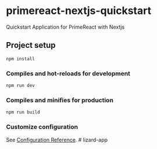 # primereact-nextjs-quickstart
Quickstart Application for PrimeReact with Nextjs

## Project setup
```
npm install
```

### Compiles and hot-reloads for development
```
npm run dev
```

### Compiles and minifies for production
```
npm run build
```

### Customize configuration
See [Configuration Reference](https://nextjs.org/docs#how-to-use).
#   l i z a r d - a p p  
 